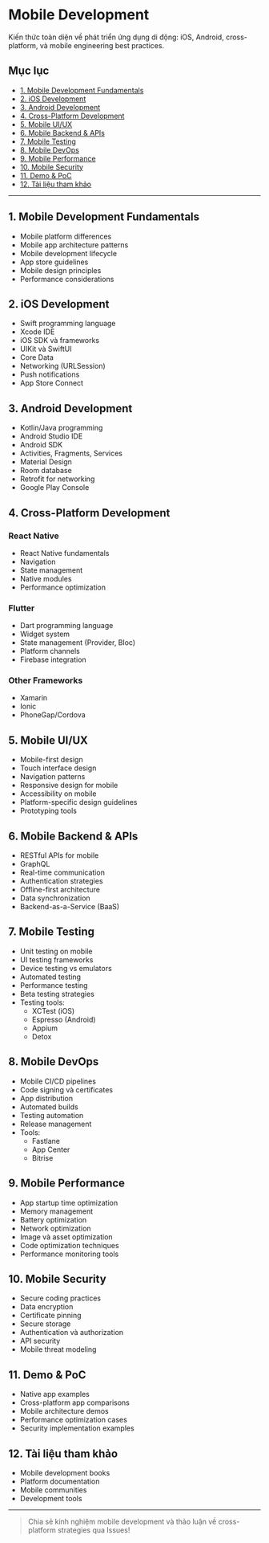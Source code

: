 # Mobile Development

Kiến thức toàn diện về phát triển ứng dụng di động: iOS, Android, cross-platform, và mobile engineering best practices.

## Mục lục
- [1. Mobile Development Fundamentals](#1-mobile-development-fundamentals)
- [2. iOS Development](#2-ios-development)
- [3. Android Development](#3-android-development)
- [4. Cross-Platform Development](#4-cross-platform-development)
- [5. Mobile UI/UX](#5-mobile-uiux)
- [6. Mobile Backend & APIs](#6-mobile-backend--apis)
- [7. Mobile Testing](#7-mobile-testing)
- [8. Mobile DevOps](#8-mobile-devops)
- [9. Mobile Performance](#9-mobile-performance)
- [10. Mobile Security](#10-mobile-security)
- [11. Demo & PoC](#11-demo--poc)
- [12. Tài liệu tham khảo](#12-tài-liệu-tham-khảo)

---

## 1. Mobile Development Fundamentals
- Mobile platform differences
- Mobile app architecture patterns
- Mobile development lifecycle
- App store guidelines
- Mobile design principles
- Performance considerations

## 2. iOS Development
- Swift programming language
- Xcode IDE
- iOS SDK và frameworks
- UIKit và SwiftUI
- Core Data
- Networking (URLSession)
- Push notifications
- App Store Connect

## 3. Android Development
- Kotlin/Java programming
- Android Studio IDE
- Android SDK
- Activities, Fragments, Services
- Material Design
- Room database
- Retrofit for networking
- Google Play Console

## 4. Cross-Platform Development
### React Native
- React Native fundamentals
- Navigation
- State management
- Native modules
- Performance optimization

### Flutter
- Dart programming language
- Widget system
- State management (Provider, Bloc)
- Platform channels
- Firebase integration

### Other Frameworks
- Xamarin
- Ionic
- PhoneGap/Cordova

## 5. Mobile UI/UX
- Mobile-first design
- Touch interface design
- Navigation patterns
- Responsive design for mobile
- Accessibility on mobile
- Platform-specific design guidelines
- Prototyping tools

## 6. Mobile Backend & APIs
- RESTful APIs for mobile
- GraphQL
- Real-time communication
- Authentication strategies
- Offline-first architecture
- Data synchronization
- Backend-as-a-Service (BaaS)

## 7. Mobile Testing
- Unit testing on mobile
- UI testing frameworks
- Device testing vs emulators
- Automated testing
- Performance testing
- Beta testing strategies
- Testing tools:
  - XCTest (iOS)
  - Espresso (Android)
  - Appium
  - Detox

## 8. Mobile DevOps
- Mobile CI/CD pipelines
- Code signing và certificates
- App distribution
- Automated builds
- Testing automation
- Release management
- Tools:
  - Fastlane
  - App Center
  - Bitrise

## 9. Mobile Performance
- App startup time optimization
- Memory management
- Battery optimization
- Network optimization
- Image và asset optimization
- Code optimization techniques
- Performance monitoring tools

## 10. Mobile Security
- Secure coding practices
- Data encryption
- Certificate pinning
- Secure storage
- Authentication và authorization
- API security
- Mobile threat modeling

## 11. Demo & PoC
- Native app examples
- Cross-platform app comparisons
- Mobile architecture demos
- Performance optimization cases
- Security implementation examples

## 12. Tài liệu tham khảo
- Mobile development books
- Platform documentation
- Mobile communities
- Development tools

---

> Chia sẻ kinh nghiệm mobile development và thảo luận về cross-platform strategies qua Issues!
